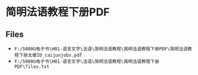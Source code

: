 # 简明法语教程下册PDF

## Files

- `F:/5000G电子书\H01-语言文字\法语\简明法语教程\简明法语教程下册PDF\简明法语教程下册太傻ID_caijunjobs.pdf`
- `F:/5000G电子书\H01-语言文字\法语\简明法语教程\简明法语教程下册PDF\files.txt`
